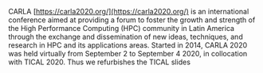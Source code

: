 CARLA [https://carla2020.org/](https://carla2020.org/) is an international conference aimed at providing a forum to foster the growth and strength of the High Performance Computing (HPC) community in Latin America through the exchange and dissemination of new ideas, techniques, and research in HPC and its applications areas. Started in 2014, CARLA 2020 was held virtually from September 2 to September 4 2020, in collocation with TICAL 2020. Thus we refurbishes the TICAL slides

